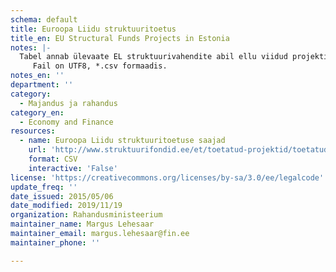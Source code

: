 ```yaml
---
schema: default
title: Euroopa Liidu struktuuritoetus
title_en: EU Structural Funds Projects in Estonia
notes: |-
  Tabel annab ülevaate EL struktuurivahendite abil ellu viidud projektidest. Andmed pärinevad EL struktuuritoetuste riiklikust registrist.
     Fail on UTF8, *.csv formaadis.
notes_en: ''
department: ''
category:
  - Majandus ja rahandus
category_en:
  - Economy and Finance
resources:
  - name: Euroopa Liidu struktuuritoetuse saajad
    url: 'http://www.struktuurifondid.ee/et/toetatud-projektid/toetatud-projektid'
    format: CSV
    interactive: 'False'
license: 'https://creativecommons.org/licenses/by-sa/3.0/ee/legalcode'
update_freq: ''
date_issued: 2015/05/06
date_modified: 2019/11/19
organization: Rahandusministeerium
maintainer_name: Margus Lehesaar
maintainer_email: margus.lehesaar@fin.ee
maintainer_phone: ''

---
```

